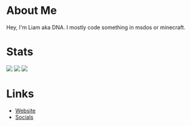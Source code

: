 # About Me
Hey, I'm Liam aka DNA. I mostly code something in msdos or minecraft.

# Stats
[![](https://github-readme-stats.vercel.app/api?username=dnascanner)](https://dnascanner.de)
[![](https://github-readme-stats.vercel.app/api/top-langs/?username=dnascanner)](https://dnascanner.de)
[![](https://github-readme-stats.vercel.app/api/wakatime?username=dnascanner)](https://dnascanner.de)

# Links
- [Website](https://dnascanner.de)
- [Socials](https://dnascanner.de/socials)

